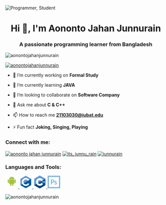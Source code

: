 ![Programmer, Student](https://scontent.fdac7-1.fna.fbcdn.net/v/t39.30808-6/309267731_1175389646347564_144135783660339040_n.jpg?_nc_cat=105&ccb=1-7&_nc_sid=09cbfe&_nc_eui2=AeHD6uG_lgzqHSogj7YfzMGXPIHa587EALQ8gdrnzsQAtK022fRMSNY36VzBjr0HbYl0quyZ6wD3eAUBMJeV2w4H&_nc_ohc=gapQ_1e7SlUAX9Y9K-q&tn=aog3VGQRR0D-Kt-m&_nc_ht=scontent.fdac7-1.fna&oh=00_AT90MWJGVUoKPLP1wy6H8t41_Q38y2ElKzVRx8R6RrqQQA&oe=6351E3BC)
<h1 align="center">Hi 👋, I'm Aononto Jahan Junnurain</h1>
<h3 align="center">A passionate programming learner from Bangladesh</h3>

<p align="left"> <img src="https://komarev.com/ghpvc/?username=aonontojahanjunnurain&label=Profile%20views&color=0e75b6&style=flat" alt="aonontojahanjunnurain" /> </p>

<p align="left"> <a href="https://github.com/ryo-ma/github-profile-trophy"><img src="https://github-profile-trophy.vercel.app/?username=aonontojahanjunnurain" alt="aonontojahanjunnurain" /></a> </p>

- 🔭 I’m currently working on **Formal Study**

- 🌱 I’m currently learning **JAVA**

- 👯 I’m looking to collaborate on **Software Company**

- 💬 Ask me about **C & C++**

- 📫 How to reach me **21103030@iubat.edu**

- ⚡ Fun fact **Joking, Singing, Playing**

<h3 align="left">Connect with me:</h3>
<p align="left">
<a href="https://fb.com/aononto jahan junnurain" target="blank"><img align="center" src="https://raw.githubusercontent.com/rahuldkjain/github-profile-readme-generator/master/src/images/icons/Social/facebook.svg" alt="aononto jahan junnurain" height="30" width="40" /></a>
<a href="https://instagram.com/its_junnu_rain" target="blank"><img align="center" src="https://raw.githubusercontent.com/rahuldkjain/github-profile-readme-generator/master/src/images/icons/Social/instagram.svg" alt="its_junnu_rain" height="30" width="40" /></a>
<a href="https://www.youtube.com/c/junnurain" target="blank"><img align="center" src="https://raw.githubusercontent.com/rahuldkjain/github-profile-readme-generator/master/src/images/icons/Social/youtube.svg" alt="junnurain" height="30" width="40" /></a>
</p>

<h3 align="left">Languages and Tools:</h3>
<p align="left"> <a href="https://developer.android.com" target="_blank" rel="noreferrer"> <img src="https://raw.githubusercontent.com/devicons/devicon/master/icons/android/android-original-wordmark.svg" alt="android" width="40" height="40"/> </a> <a href="https://www.cprogramming.com/" target="_blank" rel="noreferrer"> <img src="https://raw.githubusercontent.com/devicons/devicon/master/icons/c/c-original.svg" alt="c" width="40" height="40"/> </a> <a href="https://www.w3schools.com/cpp/" target="_blank" rel="noreferrer"> <img src="https://raw.githubusercontent.com/devicons/devicon/master/icons/cplusplus/cplusplus-original.svg" alt="cplusplus" width="40" height="40"/> </a> <a href="https://www.photoshop.com/en" target="_blank" rel="noreferrer"> <img src="https://raw.githubusercontent.com/devicons/devicon/master/icons/photoshop/photoshop-line.svg" alt="photoshop" width="40" height="40"/> </a> </p>

<p><img align="center" src="https://github-readme-stats.vercel.app/api/top-langs?username=aonontojahanjunnurain&show_icons=true&locale=en&layout=compact" alt="aonontojahanjunnurain" /></p>
